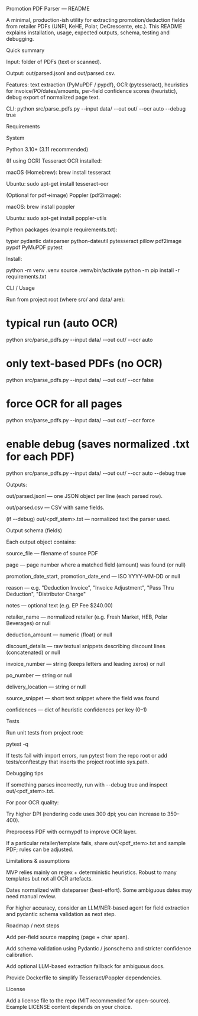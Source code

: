 Promotion PDF Parser — README

A minimal, production-ish utility for extracting promotion/deduction fields from retailer PDFs (UNFI, KeHE, Polar, DeCrescente, etc.).
This README explains installation, usage, expected outputs, schema, testing and debugging.

Quick summary

Input: folder of PDFs (text or scanned).

Output: out/parsed.jsonl and out/parsed.csv.

Features: text extraction (PyMuPDF / pypdf), OCR (pytesseract), heuristics for invoice/PO/dates/amounts, per-field confidence scores (heuristic), debug export of normalized page text.

CLI: python src/parse_pdfs.py --input data/ --out out/ --ocr auto --debug true

Requirements

System

Python 3.10+ (3.11 recommended)

(If using OCR) Tesseract OCR installed:

macOS (Homebrew): brew install tesseract

Ubuntu: sudo apt-get install tesseract-ocr

(Optional for pdf→image) Poppler (pdf2image):

macOS: brew install poppler

Ubuntu: sudo apt-get install poppler-utils

Python packages (example requirements.txt):

typer
pydantic
dateparser
python-dateutil
pytesseract
pillow
pdf2image
pypdf
PyMuPDF
pytest


Install:

python -m venv .venv
source .venv/bin/activate
python -m pip install -r requirements.txt

CLI / Usage

Run from project root (where src/ and data/ are):

# typical run (auto OCR)
python src/parse_pdfs.py --input data/ --out out/ --ocr auto

# only text-based PDFs (no OCR)
python src/parse_pdfs.py --input data/ --out out/ --ocr false

# force OCR for all pages
python src/parse_pdfs.py --input data/ --out out/ --ocr force

# enable debug (saves normalized .txt for each PDF)
python src/parse_pdfs.py --input data/ --out out/ --ocr auto --debug true


Outputs:

out/parsed.jsonl — one JSON object per line (each parsed row).

out/parsed.csv — CSV with same fields.

(if --debug) out/<pdf_stem>.txt — normalized text the parser used.

Output schema (fields)

Each output object contains:

source_file — filename of source PDF

page — page number where a matched field (amount) was found (or null)

promotion_date_start, promotion_date_end — ISO YYYY-MM-DD or null

reason — e.g. "Deduction Invoice", "Invoice Adjustment", "Pass Thru Deduction", "Distributor Charge"

notes — optional text (e.g. EP Fee $240.00)

retailer_name — normalized retailer (e.g. Fresh Market, HEB, Polar Beverages) or null

deduction_amount — numeric (float) or null

discount_details — raw textual snippets describing discount lines (concatenated) or null

invoice_number — string (keeps letters and leading zeros) or null

po_number — string or null

delivery_location — string or null

source_snippet — short text snippet where the field was found

confidences — dict of heuristic confidences per key (0–1)

Tests

Run unit tests from project root:

pytest -q


If tests fail with import errors, run pytest from the repo root or add tests/conftest.py that inserts the project root into sys.path.

Debugging tips

If something parses incorrectly, run with --debug true and inspect out/<pdf_stem>.txt.

For poor OCR quality:

Try higher DPI (rendering code uses 300 dpi; you can increase to 350–400).

Preprocess PDF with ocrmypdf to improve OCR layer.

If a particular retailer/template fails, share out/<pdf_stem>.txt and sample PDF; rules can be adjusted.

Limitations & assumptions

MVP relies mainly on regex + deterministic heuristics. Robust to many templates but not all OCR artefacts.

Dates normalized with dateparser (best-effort). Some ambiguous dates may need manual review.

For higher accuracy, consider an LLM/NER-based agent for field extraction and pydantic schema validation as next step.

Roadmap / next steps

Add per-field source mapping (page + char span).

Add schema validation using Pydantic / jsonschema and stricter confidence calibration.

Add optional LLM-based extraction fallback for ambiguous docs.

Provide Dockerfile to simplify Tesseract/Poppler dependencies.

License

Add a license file to the repo (MIT recommended for open-source). Example LICENSE content depends on your choice.